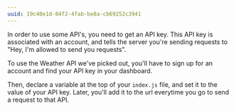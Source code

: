 ```yaml
---
uuid: 19c40e1d-84f2-4fab-be8a-cb69252c3941
---
```



In order to use some API's, you need to get an API key. This API key is associated with an account, and tells the server you're sending requests to "Hey, I'm allowed to send you requests".

To use the Weather API we've picked out, you'll have to sign up for an account and find your API key in your dashboard.


<!-- Add gif for this -->


Then, declare a variable at the top of your `index.js` file, and set it to the value of your API key.
Later, you'll add it to the url everytime you go to send a request to that API.
